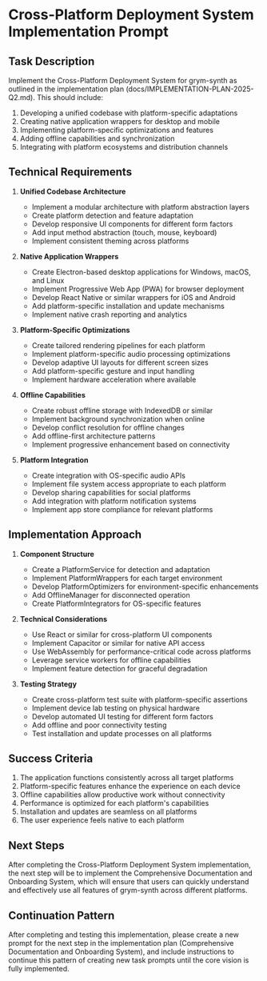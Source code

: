 # Cross-Platform Deployment System Implementation Prompt

## Task Description

Implement the Cross-Platform Deployment System for grym-synth as outlined in the implementation plan (docs/IMPLEMENTATION-PLAN-2025-Q2.md). This should include:

1. Developing a unified codebase with platform-specific adaptations
2. Creating native application wrappers for desktop and mobile
3. Implementing platform-specific optimizations and features
4. Adding offline capabilities and synchronization
5. Integrating with platform ecosystems and distribution channels

## Technical Requirements

1. **Unified Codebase Architecture**
   - Implement a modular architecture with platform abstraction layers
   - Create platform detection and feature adaptation
   - Develop responsive UI components for different form factors
   - Add input method abstraction (touch, mouse, keyboard)
   - Implement consistent theming across platforms

2. **Native Application Wrappers**
   - Create Electron-based desktop applications for Windows, macOS, and Linux
   - Implement Progressive Web App (PWA) for browser deployment
   - Develop React Native or similar wrappers for iOS and Android
   - Add platform-specific installation and update mechanisms
   - Implement native crash reporting and analytics

3. **Platform-Specific Optimizations**
   - Create tailored rendering pipelines for each platform
   - Implement platform-specific audio processing optimizations
   - Develop adaptive UI layouts for different screen sizes
   - Add platform-specific gesture and input handling
   - Implement hardware acceleration where available

4. **Offline Capabilities**
   - Create robust offline storage with IndexedDB or similar
   - Implement background synchronization when online
   - Develop conflict resolution for offline changes
   - Add offline-first architecture patterns
   - Implement progressive enhancement based on connectivity

5. **Platform Integration**
   - Create integration with OS-specific audio APIs
   - Implement file system access appropriate to each platform
   - Develop sharing capabilities for social platforms
   - Add integration with platform notification systems
   - Implement app store compliance for relevant platforms

## Implementation Approach

1. **Component Structure**
   - Create a PlatformService for detection and adaptation
   - Implement PlatformWrappers for each target environment
   - Develop PlatformOptimizers for environment-specific enhancements
   - Add OfflineManager for disconnected operation
   - Create PlatformIntegrators for OS-specific features

2. **Technical Considerations**
   - Use React or similar for cross-platform UI components
   - Implement Capacitor or similar for native API access
   - Use WebAssembly for performance-critical code across platforms
   - Leverage service workers for offline capabilities
   - Implement feature detection for graceful degradation

3. **Testing Strategy**
   - Create cross-platform test suite with platform-specific assertions
   - Implement device lab testing on physical hardware
   - Develop automated UI testing for different form factors
   - Add offline and poor connectivity testing
   - Test installation and update processes on all platforms

## Success Criteria

1. The application functions consistently across all target platforms
2. Platform-specific features enhance the experience on each device
3. Offline capabilities allow productive work without connectivity
4. Performance is optimized for each platform's capabilities
5. Installation and updates are seamless on all platforms
6. The user experience feels native to each platform

## Next Steps

After completing the Cross-Platform Deployment System implementation, the next step will be to implement the Comprehensive Documentation and Onboarding System, which will ensure that users can quickly understand and effectively use all features of grym-synth across different platforms.

## Continuation Pattern

After completing and testing this implementation, please create a new prompt for the next step in the implementation plan (Comprehensive Documentation and Onboarding System), and include instructions to continue this pattern of creating new task prompts until the core vision is fully implemented.


